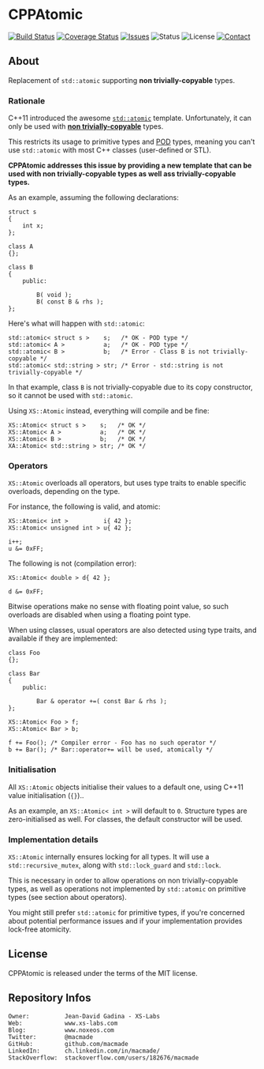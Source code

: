 CPPAtomic
=========

[![Build Status](https://img.shields.io/travis/macmade/CPPAtomic.svg?branch=master&style=flat)](https://travis-ci.org/macmade/CPPAtomic)
[![Coverage Status](https://img.shields.io/coveralls/macmade/CPPAtomic.svg?branch=master&style=flat)](https://coveralls.io/r/macmade/CPPAtomic?branch=master)
[![Issues](http://img.shields.io/github/issues/macmade/CPPAtomic.svg?style=flat)](https://github.com/macmade/CPPAtomic/issues)
![Status](https://img.shields.io/badge/status-active-brightgreen.svg?style=flat)
![License](https://img.shields.io/badge/license-mit-brightgreen.svg?style=flat)
[![Contact](https://img.shields.io/badge/contact-@macmade-blue.svg?style=flat)](https://twitter.com/macmade)

About
-----

Replacement of `std::atomic` supporting **non trivially-copyable** types.

### Rationale

C++11 introduced the awesome [`std::atomic`](http://en.cppreference.com/w/cpp/atomic/atomic) template.
Unfortunately, it can only be used with [**non trivially-copyable**](http://en.cppreference.com/w/cpp/concept/TriviallyCopyable) types.

This restricts its usage to primitive types and [POD](http://en.cppreference.com/w/cpp/concept/PODType) types, meaning you can't use `std::atomic` with most C++ classes (user-defined or STL).

**CPPAtomic addresses this issue by providing a new template that can be used with non trivially-copyable types as well ass trivially-copyable types.**

As an example, assuming the following declarations:
    
    struct s
    {
        int x;
    };
    
    class A
    {};
    
    class B
    {
        public:
            
            B( void );
            B( const B & rhs );
    };
    
Here's what will happen with `std::atomic`:
    
    std::atomic< struct s >    s;   /* OK - POD type */
    std::atomic< A >           a;   /* OK - POD type */
    std::atomic< B >           b;   /* Error - Class B is not trivially-copyable */
    std::atomic< std::string > str; /* Error - std::string is not trivially-copyable */

In that example, class `B` is not trivially-copyable due to its copy constructor, so it cannot be used with `std::atomic`.

Using `XS::Atomic` instead, everything will compile and be fine:

    XS::Atomic< struct s >    s;   /* OK */
    XS::Atomic< A >           a;   /* OK */
    XS::Atomic< B >           b;   /* OK */
    XA::Atomic< std::string > str; /* OK */

### Operators

`XS::Atomic` overloads all operators, but uses type traits to enable specific overloads, depending on the type.

For instance, the following is valid, and atomic:

    XS::Atomic< int >          i{ 42 };
    XS::Atomic< unsigned int > u{ 42 };
    
    i++;
    u &= 0xFF;

The following is not (compilation error):

    XS::Atomic< double > d{ 42 };
    
    d &= 0xFF;

Bitwise operations make no sense with floating point value, so such overloads are disabled when using a floating point type.

When using classes, usual operators are also detected using type traits, and available if they are implemented:

    class Foo
    {};
    
    class Bar
    {
        public:
            
            Bar & operator +=( const Bar & rhs );
    };
    
    XS::Atomic< Foo > f;
    XS::Atomic< Bar > b;
    
    f += Foo(); /* Compiler error - Foo has no such operator */
    b += Bar(); /* Bar::operator+= will be used, atomically */

### Initialisation

All `XS::Atomic` objects initialise their values to a default one, using C++11 value initialisation (`{}`)..

As an example, an `XS::Atomic< int >` will default to `0`.
Structure types are zero-initialised as well.
For classes, the default constructor will be used.

### Implementation details

`XS::Atomic` internally ensures locking for all types.
It will use a `std::recursive_mutex`, along with `std::lock_guard` and `std::lock`.

This is necessary in order to allow operations on non trivially-copyable types, as well as operations not implemented by `std::atomic` on primitive types (see section about operators).

You might still prefer `std::atomic` for primitive types, if you're concerned about potential performance issues and if your implementation provides lock-free atomicity.

License
-------

CPPAtomic is released under the terms of the MIT license.

Repository Infos
----------------

    Owner:			Jean-David Gadina - XS-Labs
    Web:			www.xs-labs.com
    Blog:			www.noxeos.com
    Twitter:		@macmade
    GitHub:			github.com/macmade
    LinkedIn:		ch.linkedin.com/in/macmade/
    StackOverflow:	stackoverflow.com/users/182676/macmade

